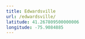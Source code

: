 ```yaml
---
title: Edwardsville
url: /edwardsville/
latitude: 41.267809500000006
longitude: -75.9084885
---
```

